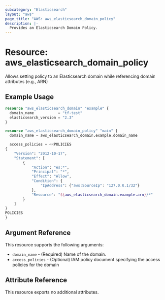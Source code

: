 ```yaml
---
subcategory: "Elasticsearch"
layout: "aws"
page_title: "AWS: aws_elasticsearch_domain_policy"
description: |-
  Provides an Elasticsearch Domain Policy.
---
```


# Resource: aws_elasticsearch_domain_policy

Allows setting policy to an Elasticsearch domain while referencing domain attributes (e.g., ARN)

## Example Usage

```terraform
resource "aws_elasticsearch_domain" "example" {
  domain_name           = "tf-test"
  elasticsearch_version = "2.3"
}

resource "aws_elasticsearch_domain_policy" "main" {
  domain_name = aws_elasticsearch_domain.example.domain_name

  access_policies = <<POLICIES
{
    "Version": "2012-10-17",
    "Statement": [
        {
            "Action": "es:*",
            "Principal": "*",
            "Effect": "Allow",
            "Condition": {
                "IpAddress": {"aws:SourceIp": "127.0.0.1/32"}
            },
            "Resource": "${aws_elasticsearch_domain.example.arn}/*"
        }
    ]
}
POLICIES
}
```

## Argument Reference

This resource supports the following arguments:

* `domain_name` - (Required) Name of the domain.
* `access_policies` - (Optional) IAM policy document specifying the access policies for the domain

## Attribute Reference

This resource exports no additional attributes.
